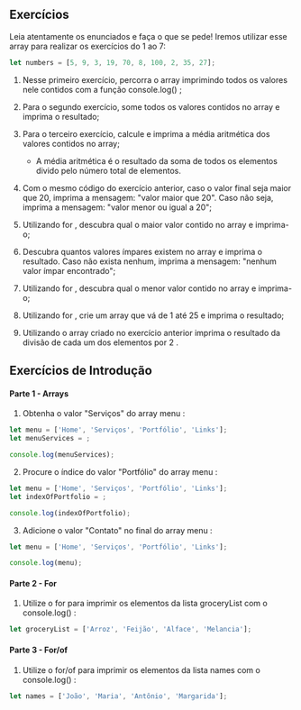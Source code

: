 ## Exercícios ##

Leia atentamente os enunciados e faça o que se pede! Iremos utilizar esse array para realizar os exercícios do 1 ao 7:

```JavaScript
let numbers = [5, 9, 3, 19, 70, 8, 100, 2, 35, 27];
```

1. Nesse primeiro exercício, percorra o array imprimindo todos os valores nele contidos com a função console.log() ;

2. Para o segundo exercício, some todos os valores contidos no array e imprima o resultado;

3. Para o terceiro exercício, calcule e imprima a média aritmética dos valores contidos no array;

    * A média aritmética é o resultado da soma de todos os elementos divido pelo número total de elementos.

4. Com o mesmo código do exercício anterior, caso o valor final seja maior que 20, imprima a mensagem: "valor maior que 20". Caso não seja, imprima a mensagem: "valor menor ou igual a 20";

5. Utilizando for , descubra qual o maior valor contido no array e imprima-o;

6. Descubra quantos valores ímpares existem no array e imprima o resultado. Caso não exista nenhum, imprima a mensagem: "nenhum valor ímpar encontrado";

7. Utilizando for , descubra qual o menor valor contido no array e imprima-o;

8. Utilizando for , crie um array que vá de 1 até 25 e imprima o resultado;

9. Utilizando o array criado no exercício anterior imprima o resultado da divisão de cada um dos elementos por 2 .

## Exercícios de Introdução ##

#### Parte 1 - Arrays ####

1. Obtenha o valor "Serviços" do array menu :

```JavaScript
let menu = ['Home', 'Serviços', 'Portfólio', 'Links'];
let menuServices = ;

console.log(menuServices);
```

2. Procure o índice do valor "Portfólio" do array menu :

```JavaScript
let menu = ['Home', 'Serviços', 'Portfólio', 'Links'];
let indexOfPortfolio = ;

console.log(indexOfPortfolio);
```

3. Adicione o valor "Contato" no final do array menu :

```JavaScript
let menu = ['Home', 'Serviços', 'Portfólio', 'Links'];

console.log(menu);
```

#### Parte 2 - For ####

1. Utilize o for para imprimir os elementos da lista groceryList com o console.log() :

```JavaScript
let groceryList = ['Arroz', 'Feijão', 'Alface', 'Melancia'];
```

#### Parte 3 - For/of ####

1. Utilize o for/of para imprimir os elementos da lista names com o console.log() :

```JavaScript
let names = ['João', 'Maria', 'Antônio', 'Margarida'];
```